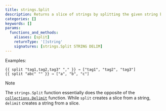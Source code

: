 ```yaml
---
title: strings.Split
description: Returns a slice of strings by splitting the given string by a delimiter.
categories: []
keywords: []
params:
  functions_and_methods:
    aliases: [split]
    returnType: '[]string'
    signatures: [strings.Split STRING DELIM]
---
```


Examples:

```go-html-template
{{ split "tag1,tag2,tag3" "," }} → ["tag1", "tag2", "tag3"]
{{ split "abc" "" }} → ["a", "b", "c"]
```

> [!note]
> The `strings.Split` function essentially does the opposite of the [`collections.Delimit`][] function. While `split` creates a slice from a string, `delimit` creates a string from a slice.

[`collections.Delimit`]: /docs/reference/functions/collections/delimit/
